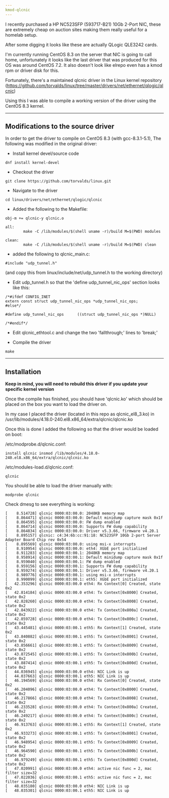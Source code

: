 ```yaml
---
kmod-qlcnic
---
```

I recently purchased a HP NC523SFP (593717-B21) 10Gb 2-Port NIC, these are extremely cheap on auction sites making them really useful for a homelab setup.

After some digging it looks like these are actually QLogic QLE3242 cards.

I'm currently running CentOS 8.3 on the server that NIC is going to call home, unfortunately it looks like the last driver that was produced for this OS was around CentOS 7.2. It also doesn't look like elrepo even has a kmod rpm or driver disk for this.

Fortunately, there's a maintained qlcnic driver in the Linux kernel repository (https://github.com/torvalds/linux/tree/master/drivers/net/ethernet/qlogic/qlcnic)

Using this I was able to compile a working version of the driver using the CentOS 8.3 kernel.

---
Modifications to the source driver
---
In order to get the driver to compile on CentOS 8.3 (with gcc-8.3.1-5.1), The following was modified in the original driver:

- Install kernel devel/source code
```
dnf install kernel-devel
```

- Checkout the driver
```
git clone https://github.com/torvalds/linux.git
```

- Navigate to the driver 
```
cd linux/drivers/net/ethernet/qlogic/qlcnic
```

- Added the following to the Makefile:
```
obj-m += qlcnic-y qlcnic.o

all:
        make -C /lib/modules/$(shell uname -r)/build M=$(PWD) modules

clean:
        make -C /lib/modules/$(shell uname -r)/build M=$(PWD) clean
```

- added the following to qlcnic_main.c:
```
#include "udp_tunnel.h"
```
(and copy this from linux/include/net/udp_tunnel.h to the working directory)

- Edit udp_tunnel.h so that the 'define udp_tunnel_nic_ops' section looks like this:
```
/*#ifdef CONFIG_INET
extern const struct udp_tunnel_nic_ops *udp_tunnel_nic_ops;
#else*/

#define udp_tunnel_nic_ops      ((struct udp_tunnel_nic_ops *)NULL)

/*#endif*/
```

- Edit qlcnic_ethtool.c and change the two 'fallthrough;' lines to 'break;'

- Compile the driver
```
make
```

---
Installation
---

**Keep in mind, you will need to rebuild this driver if you update your specific kernel version**

Once the compile has finished, you should have 'qlcnic.ko' which should be placed on the box you want to load the driver on.

In my case I placed the driver (located in this repo as qlcnic_el8_3.ko) in /usr/lib/modules/4.18.0-240.el8.x86_64/extra/qlcnic/qlcnic.ko

Once this is done I added the following so that the driver would be loaded on boot:

/etc/modprobe.d/qlcnic.conf:
```
install qlcnic insmod /lib/modules/4.18.0-240.el8.x86_64/extra/qlcnic/qlcnic.ko
```

/etc/modules-load.d/qlcnic.conf:
```
qlcnic
```

You should be able to load the driver manually with:
```
modprobe qlcnic
```

Check dmesg to see everything is working:
```
[    8.514728] qlcnic 0000:03:00.0: 2048KB memory map
[    8.864471] qlcnic 0000:03:00.0: Default minidump capture mask 0x1f
[    8.864595] qlcnic 0000:03:00.0: FW dump enabled
[    8.864714] qlcnic 0000:03:00.0: Supports FW dump capability
[    8.864834] qlcnic 0000:03:00.0: Driver v5.3.66, firmware v4.20.1
[    8.895157] qlcnic: c4:34:6b:cc:91:18: NC523SFP 10Gb 2-port Server Adapter Board Chip rev 0x54
[    8.895569] qlcnic 0000:03:00.0: using msi-x interrupts
[    8.910954] qlcnic 0000:03:00.0: eth4: XGbE port initialized
[    8.911283] qlcnic 0000:03:00.1: 2048KB memory map
[    8.958914] qlcnic 0000:03:00.1: Default minidump capture mask 0x1f
[    8.959040] qlcnic 0000:03:00.1: FW dump enabled
[    8.959156] qlcnic 0000:03:00.1: Supports FW dump capability
[    8.959274] qlcnic 0000:03:00.1: Driver v5.3.66, firmware v4.20.1
[    8.989776] qlcnic 0000:03:00.1: using msi-x interrupts
[    8.990099] qlcnic 0000:03:00.1: eth5: XGbE port initialized
[   42.353296] qlcnic 0000:03:00.0 eth4: Rx Context[0] Created, state 0x2
[   42.814184] qlcnic 0000:03:00.0 eth4: Tx Context[0x8000] Created, state 0x2
[   42.828260] qlcnic 0000:03:00.0 eth4: Tx Context[0x8008] Created, state 0x2
[   42.843922] qlcnic 0000:03:00.0 eth4: Tx Context[0x800a] Created, state 0x2
[   42.859728] qlcnic 0000:03:00.0 eth4: Tx Context[0x800c] Created, state 0x2
[   43.445481] qlcnic 0000:03:00.1 eth5: Rx Context[1] Created, state 0x2
[   43.840882] qlcnic 0000:03:00.1 eth5: Tx Context[0x8001] Created, state 0x2
[   43.856661] qlcnic 0000:03:00.1 eth5: Tx Context[0x8009] Created, state 0x2
[   43.872545] qlcnic 0000:03:00.1 eth5: Tx Context[0x800b] Created, state 0x2
[   43.887414] qlcnic 0000:03:00.1 eth5: Tx Context[0x800d] Created, state 0x2
[   44.036945] qlcnic 0000:03:00.0 eth4: NIC Link is up
[   44.037663] qlcnic 0000:03:00.1 eth5: NIC Link is up
[   46.194569] qlcnic 0000:03:00.0 eth4: Rx Context[0] Created, state 0x2
[   46.204096] qlcnic 0000:03:00.0 eth4: Tx Context[0x8000] Created, state 0x2
[   46.217866] qlcnic 0000:03:00.0 eth4: Tx Context[0x8008] Created, state 0x2
[   46.233528] qlcnic 0000:03:00.0 eth4: Tx Context[0x800a] Created, state 0x2
[   46.249217] qlcnic 0000:03:00.0 eth4: Tx Context[0x800c] Created, state 0x2
[   46.913763] qlcnic 0000:03:00.1 eth5: Rx Context[1] Created, state 0x2
[   46.933273] qlcnic 0000:03:00.1 eth5: Tx Context[0x8001] Created, state 0x2
[   46.948954] qlcnic 0000:03:00.1 eth5: Tx Context[0x8009] Created, state 0x2
[   46.964590] qlcnic 0000:03:00.1 eth5: Tx Context[0x800b] Created, state 0x2
[   46.979249] qlcnic 0000:03:00.1 eth5: Tx Context[0x800d] Created, state 0x2
[   47.020991] qlcnic 0000:03:00.0 eth4: active nic func = 2, mac filter size=32
[   47.022036] qlcnic 0000:03:00.1 eth5: active nic func = 2, mac filter size=32
[   48.035180] qlcnic 0000:03:00.0 eth4: NIC Link is up
[   48.035301] qlcnic 0000:03:00.1 eth5: NIC Link is up
```




